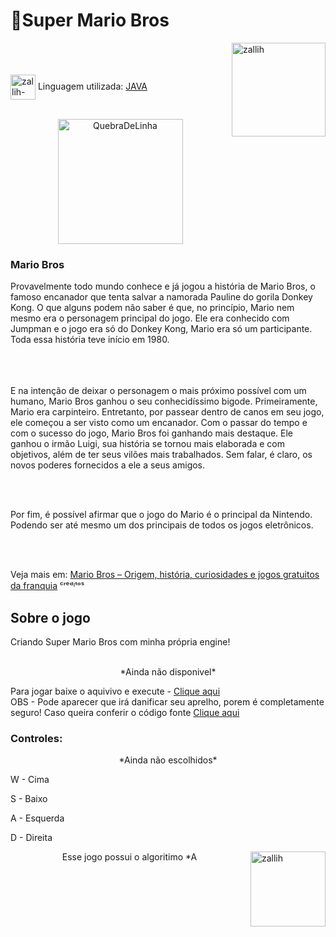 # 🔨Super Mario Bros

<img align="right" alt="zallih" width="150" src="https://media.discordapp.net/attachments/783761333358166056/872618413040730133/WhatsApp_Image_2021-08-04_at_19.42.37.jpeg?width=370&height=370">
  <br><br>
<div style="display: inline_block"><br>
 
  <img align="center" alt="zallih-JAVA" height="40" width="40" src="https://cdn.jsdelivr.net/gh/devicons/devicon/icons/java/java-original.svg">
  Linguagem utilizada: <a href="https://www.java.com/">JAVA</a><br><br>


  <p align="middle">
  <img width="200" alt="QuebraDeLinha" src="https://media.discordapp.net/attachments/783761333358166056/875852044928425984/divider-2461548_640.png">
  </p>
  
  <h3>Mario Bros</h3>
Provavelmente todo mundo conhece e já jogou a história de Mario Bros, o famoso encanador que tenta salvar a namorada Pauline do gorila Donkey Kong. O que alguns podem não saber é que, no princípio, Mario nem mesmo era o personagem principal do jogo. Ele era conhecido com Jumpman e o jogo era só do Donkey Kong, Mario era só um participante. Toda essa história teve início em 1980.

<br><br>  
E na intenção de deixar o personagem o mais próximo possível com um humano, Mario Bros ganhou o seu conhecidíssimo bigode. Primeiramente, Mario era carpinteiro. Entretanto, por passear dentro de canos em seu jogo, ele começou a ser visto como um encanador. Com o passar do tempo e com o sucesso do jogo, Mario Bros foi ganhando mais destaque. Ele ganhou o irmão Luigi, sua história se tornou mais elaborada e com objetivos, além de ter seus vilões mais trabalhados. Sem falar, é claro, os novos poderes fornecidos a ele a 
seus amigos.

  <br><br>
  
Por fim, é possível afirmar que o jogo do Mario é o principal da Nintendo. Podendo ser até mesmo um dos principais de todos os jogos eletrônicos.
  
  <br><br>
  
  Veja mais em: <a href ="https://segredosdomundo.r7.com/mario-bros-historia/">Mario Bros – Origem, história, curiosidades e jogos gratuitos da franquia</a> ᶜʳᵉᵈᶦᵗᵒˢ
  <p align="middle">
    
<div>
  <h2>Sobre o jogo</h2>
  
  Criando Super Mario Bros com minha própria engine!
   <br><br>
   <p align="middle">*Ainda não disponivel*</p>

  Para jogar baixe o aquivivo e execute - <a href="">Clique aqui </a>
  <br>
  OBS - Pode aparecer que irá danificar seu aprelho, porem é completamente seguro! Caso queira conferir o código fonte <a href=""> Clique aqui </a>

  <h3>Controles:</h3>
    <p align="middle">*Ainda não escolhidos*</p>
  
  W - Cima
  
  S - Baixo 
  
  A - Esquerda
  
  D - Direita
</div>

  <img align="right" alt="zallih" width="120" src="https://cdn.discordapp.com/attachments/882354770709479427/885547375156944906/my-octocat-1631200526625.png">
 <p align="middle">  Esse jogo possui o algoritimo *A</p>


